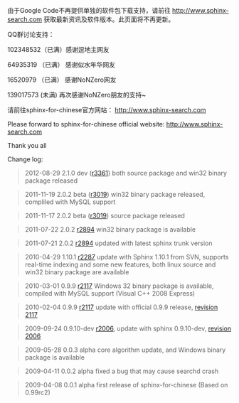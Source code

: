 由于Google Code不再提供单独的软件包下载支持，请前往 http://www.sphinx-search.com 获取最新资讯及软件版本。此页面将不再更新。

QQ群讨论支持：

102348532（已满）感谢逗地主网友

64935319 （已满） 感谢似水年华网友

16520979 （已满） 感谢NoNZero网友

139017573 (未满) 再次感谢NoNZero朋友的支持~

请前往sphinx-for-chinese官方网站： http://www.sphinx-search.com


Please forward to sphinx-for-chinese official website: http://www.sphinx-search.com

Thank you all






Change log:


> 2012-08-29 2.1.0 dev ([r3361](https://code.google.com/p/sphinx-for-chinese/source/detail?r=3361)) both source package and win32 binary package released

> 2011-11-19 2.0.2 beta ([r3019](https://code.google.com/p/sphinx-for-chinese/source/detail?r=3019)) win32 binary package released, compliled with MySQL support

> 2011-11-17 2.0.2 beta ([r3019](https://code.google.com/p/sphinx-for-chinese/source/detail?r=3019)) source package released

> 2011-07-22 2.0.2 [r2894](https://code.google.com/p/sphinx-for-chinese/source/detail?r=2894) win32 binary package is available

> 2011-07-21 2.0.2 [r2894](https://code.google.com/p/sphinx-for-chinese/source/detail?r=2894) updated with latest sphinx trunk version

> 2010-04-29 1.10.1 [r2287](https://code.google.com/p/sphinx-for-chinese/source/detail?r=2287) update with Sphinx 1.10.1 from SVN, supports real-time indexing and some new features, both linux source and win32 binary package are available

> 2010-03-01 0.9.9 [r2117](https://code.google.com/p/sphinx-for-chinese/source/detail?r=2117) Windows 32 binary package is available, compiled with MySQL support (Visual C++ 2008 Express)

> 2010-02-04 0.9.9 [r2117](https://code.google.com/p/sphinx-for-chinese/source/detail?r=2117) update with official 0.9.9 release, [revision 2117](https://code.google.com/p/sphinx-for-chinese/source/detail?r=2117)

> 2009-09-24 0.9.10-dev [r2006](https://code.google.com/p/sphinx-for-chinese/source/detail?r=2006), update with sphinx 0.9.10-dev, [revision 2006](https://code.google.com/p/sphinx-for-chinese/source/detail?r=2006)

> 2009-05-28 0.0.3 alpha core algorithm update, and Windows binary package is available

> 2009-04-11 0.0.2 alpha fixed a bug that may cause searchd crash

> 2009-04-08 0.0.1 alpha first release of sphinx-for-chinese (Based on 0.99rc2)
